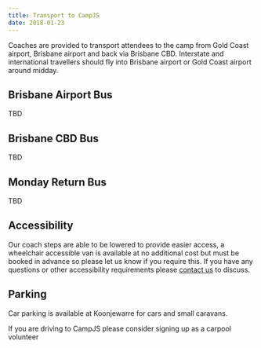 ```yaml
---
title: Transport to CampJS
date: 2018-01-23
---
```


Coaches are provided to transport attendees to the camp from Gold Coast airport, Brisbane airport and back via Brisbane CBD. Interstate and international travellers should fly into Brisbane airport or Gold Coast airport around midday.

## Brisbane Airport Bus
TBD

## Brisbane CBD Bus
TBD

## Monday Return Bus
TBD

## Accessibility

Our coach steps are able to be lowered to provide easier access, a wheelchair accessible van is available at no additional cost but must be booked in advance so please let us know if you require this. If you have any questions or other accessibility requirements please <a  href='/organisers'>contact us</a> to discuss.

## Parking

Car parking is available at Koonjewarre for cars and small caravans.

If you are driving to CampJS please consider signing up as a carpool volunteer